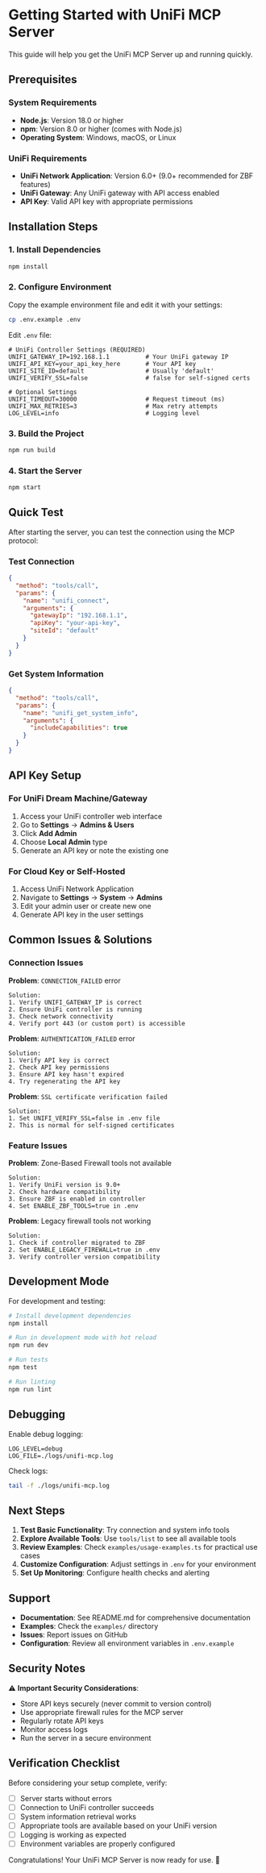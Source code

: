 # Getting Started with UniFi MCP Server

This guide will help you get the UniFi MCP Server up and running quickly.

## Prerequisites

### System Requirements
- **Node.js**: Version 18.0 or higher
- **npm**: Version 8.0 or higher (comes with Node.js)
- **Operating System**: Windows, macOS, or Linux

### UniFi Requirements
- **UniFi Network Application**: Version 6.0+ (9.0+ recommended for ZBF features)
- **UniFi Gateway**: Any UniFi gateway with API access enabled
- **API Key**: Valid API key with appropriate permissions

## Installation Steps

### 1. Install Dependencies
```bash
npm install
```

### 2. Configure Environment
Copy the example environment file and edit it with your settings:
```bash
cp .env.example .env
```

Edit `.env` file:
```env
# UniFi Controller Settings (REQUIRED)
UNIFI_GATEWAY_IP=192.168.1.1          # Your UniFi gateway IP
UNIFI_API_KEY=your_api_key_here       # Your API key
UNIFI_SITE_ID=default                 # Usually 'default'
UNIFI_VERIFY_SSL=false                # false for self-signed certs

# Optional Settings
UNIFI_TIMEOUT=30000                   # Request timeout (ms)
UNIFI_MAX_RETRIES=3                   # Max retry attempts
LOG_LEVEL=info                        # Logging level
```

### 3. Build the Project
```bash
npm run build
```

### 4. Start the Server
```bash
npm start
```

## Quick Test

After starting the server, you can test the connection using the MCP protocol:

### Test Connection
```json
{
  "method": "tools/call",
  "params": {
    "name": "unifi_connect",
    "arguments": {
      "gatewayIp": "192.168.1.1",
      "apiKey": "your-api-key",
      "siteId": "default"
    }
  }
}
```

### Get System Information
```json
{
  "method": "tools/call",
  "params": {
    "name": "unifi_get_system_info",
    "arguments": {
      "includeCapabilities": true
    }
  }
}
```

## API Key Setup

### For UniFi Dream Machine/Gateway
1. Access your UniFi controller web interface
2. Go to **Settings** → **Admins & Users**
3. Click **Add Admin**
4. Choose **Local Admin** type
5. Generate an API key or note the existing one

### For Cloud Key or Self-Hosted
1. Access UniFi Network Application
2. Navigate to **Settings** → **System** → **Admins**
3. Edit your admin user or create new one
4. Generate API key in the user settings

## Common Issues & Solutions

### Connection Issues

**Problem**: `CONNECTION_FAILED` error
```
Solution:
1. Verify UNIFI_GATEWAY_IP is correct
2. Ensure UniFi controller is running
3. Check network connectivity
4. Verify port 443 (or custom port) is accessible
```

**Problem**: `AUTHENTICATION_FAILED` error
```
Solution:
1. Verify API key is correct
2. Check API key permissions
3. Ensure API key hasn't expired
4. Try regenerating the API key
```

**Problem**: `SSL certificate verification failed`
```
Solution:
1. Set UNIFI_VERIFY_SSL=false in .env file
2. This is normal for self-signed certificates
```

### Feature Issues

**Problem**: Zone-Based Firewall tools not available
```
Solution:
1. Verify UniFi version is 9.0+
2. Check hardware compatibility
3. Ensure ZBF is enabled in controller
4. Set ENABLE_ZBF_TOOLS=true in .env
```

**Problem**: Legacy firewall tools not working
```
Solution:
1. Check if controller migrated to ZBF
2. Set ENABLE_LEGACY_FIREWALL=true in .env
3. Verify controller version compatibility
```

## Development Mode

For development and testing:

```bash
# Install development dependencies
npm install

# Run in development mode with hot reload
npm run dev

# Run tests
npm test

# Run linting
npm run lint
```

## Debugging

Enable debug logging:
```env
LOG_LEVEL=debug
LOG_FILE=./logs/unifi-mcp.log
```

Check logs:
```bash
tail -f ./logs/unifi-mcp.log
```

## Next Steps

1. **Test Basic Functionality**: Try connection and system info tools
2. **Explore Available Tools**: Use `tools/list` to see all available tools
3. **Review Examples**: Check `examples/usage-examples.ts` for practical use cases
4. **Customize Configuration**: Adjust settings in `.env` for your environment
5. **Set Up Monitoring**: Configure health checks and alerting

## Support

- **Documentation**: See README.md for comprehensive documentation
- **Examples**: Check the `examples/` directory
- **Issues**: Report issues on GitHub
- **Configuration**: Review all environment variables in `.env.example`

## Security Notes

⚠️ **Important Security Considerations**:
- Store API keys securely (never commit to version control)
- Use appropriate firewall rules for the MCP server
- Regularly rotate API keys
- Monitor access logs
- Run the server in a secure environment

## Verification Checklist

Before considering your setup complete, verify:

- [ ] Server starts without errors
- [ ] Connection to UniFi controller succeeds
- [ ] System information retrieval works
- [ ] Appropriate tools are available based on your UniFi version
- [ ] Logging is working as expected
- [ ] Environment variables are properly configured

Congratulations! Your UniFi MCP Server is now ready for use. 🎉